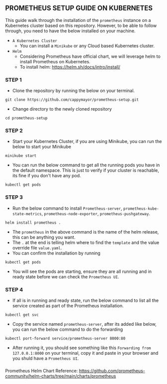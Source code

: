 ## PROMETHEUS SETUP GUIDE ON KUBERNETES
This guide walk through the installation of the `prometheus` instance on a Kubernetes cluster based on this repository. However, to be able to follow through, you need to have the below installed on your machine.
- `A Kubernetes Cluster`
  - You can install a `Minikube` or any Cloud based Kubernetes cluster.
- `Helm`
  - Considering Prometheus have official chart, we will leverage helm to install Prometheus on Kubernetes.
  - To install helm: https://helm.sh/docs/intro/install/

### STEP 1
- Clone the repository by running the below on your terminal.
```
git clone https://github.com/cappymayor/prometheus-setup.git
```
- Change directory to the newly cloned repository
```
cd prometheus-setup
```

### STEP 2
- Start your Kubernetes Cluster, if you are using Minikube, you can run the below to start your Minikube
```
minikube start
```
- You can run the below command to get all the running pods you have in the default namespace. This is just to verify if your cluster is reachable, its fine if you don't have any pod.
```
kubectl get pods 
```

### STEP 3
- Run the below command to install `Prometheus-server`, `prometheus-kube-state-metrics`, `prometheus-node-exporter`, `prometheus-pushgateway`.
```
helm install prometheus .
```
 - The `prometheus` in the above command is the name of the helm release, this can be anything you want.
 - The `.` at the end is telling helm where to find the `template` and the value override file `value.yaml`.
- You can confirm the installation by running
```
kubectl get pods
```
- You will see the pods are starting, ensure they are all running and in ready state before we can check the `Prometheus UI`.

### STEP 4
- If all is in running and ready state, run the below command to list all the service created as part of the Prometheus installation.
```
kubectl get svc
```
- Copy the service named `prometheus-server`, after its added like below, you can run the below command to do the forwarding
```
kubectl port-forward service/prometheus-server 8000:80
```
- After running it, you should see something like this `Forwarding from 127.0.0.1:8000` on your terminal, copy it and paste in your browser and you shuld have a `Prometheus UI`.

###
Prometheus Helm Chart Reference: https://github.com/prometheus-community/helm-charts/tree/main/charts/prometheus

